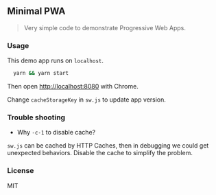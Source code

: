 
Minimal PWA
----

> Very simple code to demonstrate Progressive Web Apps.

### Usage

This demo app runs on `localhost`.

```bash
  yarn && yarn start
```

Then open <http://localhost:8080> with Chrome.

Change `cacheStorageKey` in `sw.js` to update app version.

### Trouble shooting

* Why `-c-1` to disable cache?

`sw.js` can be cached by HTTP Caches, then in debugging we could get unexpected behaviors. Disable the cache to simplify the problem.

### License

MIT
